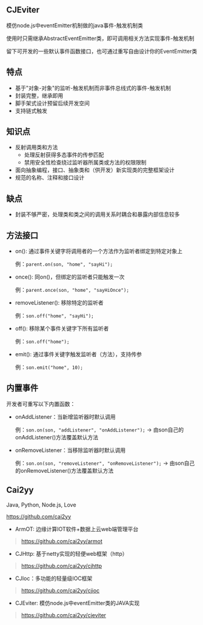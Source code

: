 CJEviter
---
模仿node.js中eventEmitter机制做的java事件-触发机制类

使用时只需继承AbstractEventEmitter类，即可调用相关方法实现事件-触发机制

留下可开发的一些默认事件函数接口，也可通过重写自由设计你的EventEmitter类

特点
---
- 基于"对象-对象"的监听-触发机制而非事件总线式的事件-触发机制
- 封装完整，继承即用
- 脚手架式设计预留后续开发空间
- 支持链式触发

知识点
---
- 反射调用类和方法
    - 处理反射获得多态事件的传参匹配
    - 禁用安全性检查绕过监听器所属类或方法的权限限制
- 面向抽象编程，接口、抽象类和（供开发）新实现类的完整框架设计
- 规范的名称、注释和接口设计

缺点
---
- 封装不够严密，处理类和类之间的调用关系时耦合和暴露内部信息较多

方法接口
---
- on(): 通过事件关键字将调用者的一个方法作为监听者绑定到特定对象上

    例：`parent.on(son, "home", "sayHi");`
- once(): 同on()，但绑定的监听者只能触发一次

    例：`parent.once(son, "home", "sayHiOnce");`
- removeListener(): 移除特定的监听者

    例：`son.off("home", "sayHi");`
- off(): 移除某个事件关键字下所有监听者

    例：`son.off("home");`
- emit(): 通过事件关键字触发监听者（方法），支持传参

    例：`son.emit("home", 10);`
    
    
内置事件
---
开发者可重写以下内置函数：
- onAddListener：当新增监听器时默认调用

    例：`son.on(son, "addListener", "onAddListener");` -> 由son自己的onAddListener()方法覆盖默认方法
- onRemoveListener：当移除监听器时默认调用

    例：`son.on(son, "removeListener", "onRemoveListener");` -> 由son自己的onRemoveListener()方法覆盖默认方法

Cai2yy
---
Java, Python, Node.js, Love 

https://github.com/cai2yy

- ArmOT: 边缘计算IOT软件+数据上云web端管理平台
> https://github.com/cai2yy/armot
- CJHttp: 基于netty实现的轻便web框架（http）
> https://github.com/cai2yy/cjhttp
- CJIoc：多功能的轻量级IOC框架
> https://github.com/cai2yy/cjioc
- CJEviter: 模仿node.js中eventEmitter类的JAVA实现
> https://github.com/cai2yy/cjeviter
